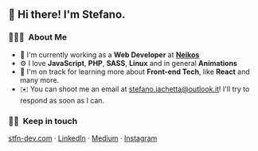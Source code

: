 ## 👋 Hi there! I'm Stefano.

### 👨🏻‍💻 &nbsp;About Me

- 🏢 I'm currently working as a **Web Developer** at **[Neikos](https://www.neikos.it)**
- ⚙️ I love **JavaScript**, **PHP**, **SASS**, **Linux** and in general **Animations**
- 🌱 I'm on track for learning more about **Front-end Tech**, like **React** and many more.
- ✉️ You can shoot me an email at stefano.iachetta@outlook.it! I'll try to respond as soon as I can.

### 🤝🏻 &nbsp;Keep in touch
[stfn-dev.com](https://www.stfn-dev.com) · [LinkedIn](https://www.linkedin.com/in/stefano-iachetta) · [Medium](https://medium.com/@stfn00) · [Instagram](https://www.instagram.com/stfn.exe)